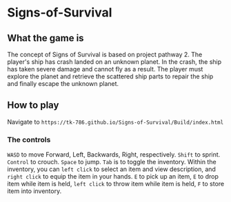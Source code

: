 # Signs-of-Survival

## What the game is
The concept of Signs of Survival is based on project pathway 2. The player's ship has crash landed on an unknown planet. In the crash, the ship has taken severe damage and cannot fly as a result. The player must explore the planet and retrieve the scattered ship parts to repair the ship and finally escape the unknown planet.

## How to play
Navigate to ```https://tk-786.github.io/Signs-of-Survival/Build/index.html```

### The controls
```WASD``` to move Forward, Left, Backwards, Right, respectively.
```Shift``` to sprint. ```Control``` to crouch. ```Space``` to jump. 
```Tab``` is to toggle the inventory. 
Within the inventory, you can ```left click``` to select an item and view description, and ```right click``` to equip the item in your hands. 
`E` to pick up an item, `E` to drop item while item is held, ```left click``` to throw item while item is held, `F` to store item into inventory. 
